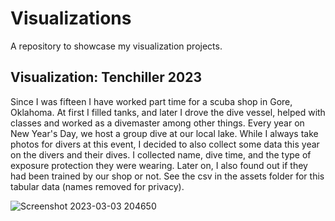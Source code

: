 # Visualizations
A repository to showcase my visualization projects.


## Visualization: Tenchiller 2023
Since I was fifteen I have worked part time for a scuba shop in Gore, Oklahoma. At first I filled tanks, and later I drove the dive vessel, helped with classes and worked as a divemaster among other things. Every year on New Year's Day, we host a group dive at our local lake. While I always take photos for divers at this event, I decided to also collect some data this year on the divers and their dives. I collected name, dive time, and the type of exposure protection they were wearing. Later on, I also found out if they had been trained by our shop or not. See the csv in the assets folder for this tabular data (names removed for privacy).

![Screenshot 2023-03-03 204650](https://user-images.githubusercontent.com/94634170/222869288-9bd7ffef-c2e7-45fa-9b83-bb6f5d204c6f.png)


